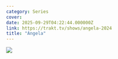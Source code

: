 ```yaml
---
category: Series
cover: 
date: 2025-09-29T04:22:44.000000Z
link: https://trakt.tv/shows/angela-2024
title: "Ángela"
---
```


![](https://walter-r2.trakt.tv/images/shows/000/244/725/fanarts/thumb/70615e3eb4.jpg)